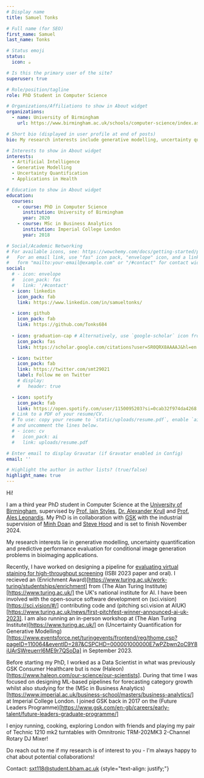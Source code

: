 ```yaml
---
# Display name
title: Samuel Tonks

# Full name (for SEO)
first_name: Samuel
last_name: Tonks

# Status emoji
status:
  icon: ☕️

# Is this the primary user of the site?
superuser: true

# Role/position/tagline
role: PhD Student in Computer Science 

# Organizations/Affiliations to show in About widget
organizations:
  - name: University of Birmingham
    url: https://www.birmingham.ac.uk/schools/computer-science/index.aspx

# Short bio (displayed in user profile at end of posts)
bio: My research interests include generative modelling, uncertainty quantification and healthcare applications.

# Interests to show in About widget
interests:
  - Artificial Intelligence
  - Generative Modelling
  - Uncertainty Quantification
  - Applications in Health

# Education to show in About widget
education:
  courses:
    - course: PhD in Computer Science
      institution: University of Birmingham
      year: 2020
    - course: MSc in Business Analytics
      institution: Imperial College London
      year: 2018

# Social/Academic Networking
# For available icons, see: https://wowchemy.com/docs/getting-started/page-builder/#icons
#   For an email link, use "fas" icon pack, "envelope" icon, and a link in the
#   form "mailto:your-email@example.com" or "/#contact" for contact widget.
social:
  # - icon: envelope
  #   icon_pack: fas
  #   link: '/#contact'
  - icon: linkedin
    icon_pack: fab
    link: https://www.linkedin.com/in/samueltonks/

  - icon: github
    icon_pack: fab
    link: https://github.com/Tonks684
    
  - icon: graduation-cap # Alternatively, use `google-scholar` icon from `ai` icon pack
    icon_pack: fas
    link: https://scholar.google.com/citations?user=SR0QRX8AAAAJ&hl=en

  - icon: twitter
    icon_pack: fab
    link: https://twitter.com/smt29021    
    label: Follow me on Twitter
    # display:
    #   header: true

  - icon: spotify
    icon_pack: fab
    link: https://open.spotify.com/user/1150095203?si=0cab32f974da4268
  # Link to a PDF of your resume/CV.
  # To use: copy your resume to `static/uploads/resume.pdf`, enable `ai` icons in `params.yaml`,
  # and uncomment the lines below.
  # - icon: cv
  #   icon_pack: ai
  #   link: uploads/resume.pdf

# Enter email to display Gravatar (if Gravatar enabled in Config)
email: ''

# Highlight the author in author lists? (true/false)
highlight_name: true
---
```


Hi!

I am a third year PhD student in Computer Science at the [University of Birmingham](https://www.birmingham.ac.uk/schools/computer-science/index.aspx), supervised by [Prof. Iain Styles](https://www.turing.ac.uk/people/researchers/iain-styles), [Dr. Alexander Krull](https://research.birmingham.ac.uk/en/persons/alexander-krull) and [Prof. Ales Leonardis](https://scholar.google.co.uk/citations?user=BEFl4j0AAAAJ&hl=en). My PhD is in collaboration with [GSK](https://www.gsk.com/en-gb/careers/experienced-professionals/research-and-development/) with the industrial supervision of [Minh Doan](https://scholar.google.com/citations?user=M6_hL-AAAAAJ&hl=en) and [Steve Hood](https://scholar.google.co.uk/citations?user=mPhF_xkAAAAJ&hl=en) and is set to finish November 2024.

My research interests lie in generative modelling, uncertainty quantification and predictive performance evaluation for conditional image generation problems in bioimaging applications.

Recently, I have worked on designing a pipeline for [evaluating virtual staining for high-throughput screening](https://research.birmingham.ac.uk/en/publications/evaluation-of-virtual-staining-for-high-throughput-screenings) (ISBI 2023 paper and oral). I recieved an (Enrichment Award)[https://www.turing.ac.uk/work-turing/studentships/enrichment] from (The Alan Turing Institute)[https://www.turing.ac.uk/] the UK's national institute for AI. I have been involved with the open-source software development on (sci.vision)[https://sci.vision/#/] contributing code and (pitching sci.vision at AIUK)[https://www.turing.ac.uk/news/first-pitchfest-winner-announced-ai-uk-2023]. I am also running an in-person workshop at (The Alan Turing Institute)[https://www.turing.ac.uk/] on (Uncertainty Quantification for Generative Modelling)[https://www.eventsforce.net/turingevents/frontend/reg/thome.csp?pageID=110064&eventID=287&CSPCHD=000001000000E7wPZbwn2oC9Y8iUArSWreuerrl6ME9r7QSoDa] in September 2023. 

Before starting my PhD, I worked as a Data Scientist in what was previously GSK Consumer Healthcare but is now (Haleon)[https://www.haleon.com/our-science/our-scientists]. During that time I was focused on designing ML-based pipelines for forecasting category growth whilst also studying for the (MSc in Business Analytics)[https://www.imperial.ac.uk/business-school/masters/business-analytics/] at Imperial College London. I joined GSK back in 2017 on the (Future Leaders Programme)[https://www.gsk.com/en-gb/careers/early-talent/future-leaders-graduate-programme/]

I enjoy running, cooking, exploring London with friends and playing my pair of Technic 1210 mk2 turntables with Omnitronic TRM-202MK3 2-Channel Rotary DJ Mixer!

Do reach out to me if my research is of interest to you - I'm always happy to chat about potential collaborations!

Contact: sxt118@student.bham.ac.uk
{style="text-align: justify;"}